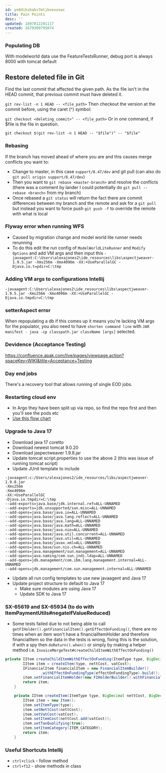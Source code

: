 ```yaml
---
id: yo8diksbabv7mtibxeuuswc
title: Pain Points
desc: ''
updated: 1697012291117
created: 1679309795074
---
```


### Populating DB
With modelworld data use the FeatureTestsRunner, debug port is always 8000 with tomcat default

## Restore deleted file in Git
Find the last commit that affected the given path. As the file isn't in the HEAD commit, that previous commit must have deleted it.

`git rev-list -n 1 HEAD -- <file_path>`
Then checkout the version at the commit before, using the caret (^) symbol:

`git checkout <deleting_commit>^ -- <file_path>`
Or in one command, if $file is the file in question.

`git checkout $(git rev-list -n 1 HEAD -- "$file")^ -- "$file"`

### Rebasing
If the branch has moved ahead of where you are and this causes merge conflicts you want to:
- Change to master, in this case `support/8.47/dev` and git pull (can also do `git pull origin support/8.47/dev`)
- Then you want to `git rebase <master-branch>` and resolve the conflicts (there was a comment by lander I could potentially do `git pull --rebase <branch>` from my branch)
- Once rebased a `git status` will return the fact there are commit differences between my branch and the remote and ask for a `git pull` but instead you want to force push `git push -f` to override the remote with what is local

### Flyway error when running WFS
- Caused by migration change and model world lite runner needs rerunning
- To do this edit the run config of `ModelWorldLiteRunner` and `Modify Options` and add VM args and then input this `-javaagent:C:\Users\alexajones2\ide_resources\libs\aspectjweaver-1.9.5.jar -Xms256m -Xmx4096m -XX:+UseParallelGC -Djava.io.t=pdir=C:\tmp`

### Adding VM args to configurations Intellij
`-javaagent:C:\Users\alexajones2\ide_resources\libs\aspectjweaver-1.9.5.jar -Xms256m -Xmx4096m -XX:+UseParallelGC -Djava.io.tmpdir=C:\tmp`

### setterAspect error
When repopulating a db if this comes up it means you're lacking VM args for the populator, you also need to have `shorten command line` with `JAR manifest - java -cp classpath.jar className [args]` selected.

### Devidence (Acceptance Testing)
https://confluence.apak.com/live/pages/viewpage.action?spaceKey=WIKI&title=Acceptance+Testing

### Day end jobs
There's a recovery tool that allows running of single EOD jobs.


### Restarting cloud env
- In Argo they have been split up via repo, so find the repo first and then you'll see the pods etc
- [Use this flow chart](https://confluence.apak.com/live/pages/viewpage.action?pageId=105243108)

### Upgrade to Java 17
- Download java 17 coretto
- Download newest tomcat 9.0.20
- Download jaspectweaver 1.9.8.jar
- Update tomcat script.properties to use the above 2 (this was issue of running tomcat script)
- Update JUnit template to include
```
-javaagent:c:/Users/alexajones2/ide_resources/libs/aspectjweaver-1.9.8.jar
-Xms256m
-Xmx4096m
-XX:+UseParallelGC
-Djava.io.tmpdir=C:\tmp
--add-exports=java.base/jdk.internal.ref=ALL-UNNAMED
--add-exports=jdk.unsupported/sun.misc=ALL-UNNAMED
--add-opens=java.base/java.io=ALL-UNNAMED
--add-opens=java.base/java.lang.reflect=ALL-UNNAMED
--add-opens=java.base/java.lang=ALL-UNNAMED
--add-opens=java.base/java.math=ALL-UNNAMED
--add-opens=java.base/java.nio=ALL-UNNAMED
--add-opens=java.base/java.util.concurrent=ALL-UNNAMED
--add-opens=java.base/java.util=ALL-UNNAMED
--add-opens=java.base/javax.xml=ALL-UNNAMED
--add-opens=java.base/sun.nio.ch=ALL-UNNAMED
--add-opens=java.management/sun.management=ALL-UNNAMED
--add-opens=java.naming/com.sun.jndi.ldap=ALL-UNNAMED
--add-opens=jdk.management/com.ibm.lang.management.internal=ALL-UNNAMED
--add-opens=jdk.management/com.sun.management.internal=ALL-UNNAMED
```
- Update all run config templates to use new javaagent and Java 17
- Update project structure to default to Java 17
    - Make sure modules are using Java 17
    - Update SDK to Java 17

### SX-65619 and SX-65934 (to do with ItemPaymentUtils#negateIfValueReduced)
- Some tests failed due to not being able to call `getFIHolder().getFinancialItem().getEffectOnFunding()`, there are no times when an item won't have a financialItemHolder and therefore financialItem so the data in the tests is wrong, fixing this is the solution, if with a spy then `doReturn().when()` or simply by making a helper method i.e. `InvoiceMergeTest#createChildItemWithEffectOnFunding()`
```java
private IItem createChildItemWithEffectOnFunding(ItemType type, BigDecimal nettCost, BigDecimal vatCost, EffectOnFundingType effectOnFundingType) {
        IItem item = createItem(type, nettCost, vatCost);
        IFinancialItem financialItem = new FinancialItemBuilder()
                .withEffectOnFundingType(effectOnFundingType).build();
        item.setFinancialItemHolder(new FIHolderBuilder().withFinancialItem(financialItem).build());
        return item;
    }

    private IItem createItem(ItemType type, BigDecimal nettCost, BigDecimal vatCost) {
        IItem item = new Item();
        item.setItemType(type);
        item.setNettCost(nettCost);
        item.setVatCost(vatCost);
        item.setItemCost(nettCost.add(vatCost));
        item.setTaxQualifying(true);
        item.setItemCategory(ITEM_CATEGORY);
        return item;
    }
```


### Useful Shortcuts Intellij
- `ctrl+click` - follow method
- `ctrl+f12` - show methods in class